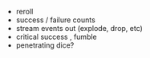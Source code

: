 
* reroll
* success / failure counts
* stream events out (explode, drop, etc)
* critical success , fumble
* penetrating dice?